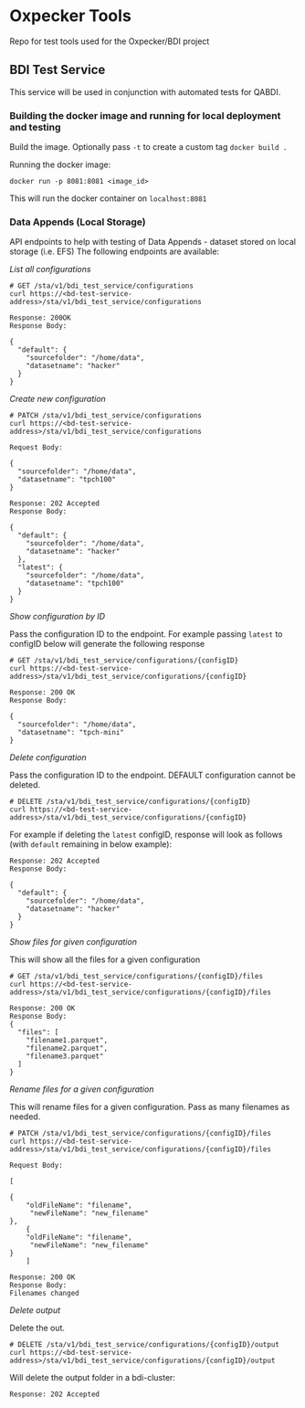 # Oxpecker Tools

Repo for test tools used for the Oxpecker/BDI project

## BDI Test Service

This service will be used in conjunction with automated tests for QABDI.

### Building the docker image and running for local deployment and testing

Build the image. Optionally pass ```-t``` to create a custom tag
```docker build . ``` 

Running the docker image:

```docker run -p 8081:8081 <image_id> ```

This will run the docker container on `localhost:8081` 

### Data Appends (Local Storage)

API endpoints to help with testing of Data Appends - dataset stored on local storage (i.e. EFS)
The following endpoints are available:

*List all configurations*

```
# GET /sta/v1/bdi_test_service/configurations
curl https://<bd-test-service-address>/sta/v1/bdi_test_service/configurations
```

```
Response: 200OK
Response Body:

{
  "default": {
    "sourcefolder": "/home/data",
    "datasetname": "hacker"
  }
}
```

*Create new configuration*

```
# PATCH /sta/v1/bdi_test_service/configurations
curl https://<bd-test-service-address>/sta/v1/bdi_test_service/configurations

Request Body:

{
  "sourcefolder": "/home/data",
  "datasetname": "tpch100"
}

```

```
Response: 202 Accepted
Response Body:

{
  "default": {
    "sourcefolder": "/home/data",
    "datasetname": "hacker"
  },
  "latest": {
    "sourcefolder": "/home/data",
    "datasetname": "tpch100"
  }
}
```

*Show configuration by ID*

Pass the configuration ID to the endpoint. For example passing ```latest``` to configID below will generate the following response

```
# GET /sta/v1/bdi_test_service/configurations/{configID}
curl https://<bd-test-service-address>/sta/v1/bdi_test_service/configurations/{configID}
```
```
Response: 200 OK
Response Body:

{
  "sourcefolder": "/home/data",
  "datasetname": "tpch-mini"
}
```

*Delete configuration*

Pass the configuration ID to the endpoint. DEFAULT configuration cannot be deleted.

```
# DELETE /sta/v1/bdi_test_service/configurations/{configID}
curl https://<bd-test-service-address>/sta/v1/bdi_test_service/configurations/{configID}
```
For example if deleting the ```latest``` configID, response will look as follows (with ```default``` remaining in below example):

```
Response: 202 Accepted
Response Body:

{
  "default": {
    "sourcefolder": "/home/data",
    "datasetname": "hacker"
  }
}
```
*Show files for given configuration*

This will show all the files for a given configuration

```
# GET /sta/v1/bdi_test_service/configurations/{configID}/files
curl https://<bd-test-service-address>/sta/v1/bdi_test_service/configurations/{configID}/files
```

```
Response: 200 OK
Response Body:
{
  "files": [
    "filename1.parquet",
    "filename2.parquet",
    "filename3.parquet"
  ]
}
```

*Rename files for a given configuration*

This will rename files for a given configuration. Pass as many filenames as needed.

```
# PATCH /sta/v1/bdi_test_service/configurations/{configID}/files
curl https://<bd-test-service-address>/sta/v1/bdi_test_service/configurations/{configID}/files

Request Body:

[

{
	"oldFileName": "filename",
     "newFileName": "new_filename"
},
	{
	"oldFileName": "filename",
     "newFileName": "new_filename"
}
	]
```

```
Response: 200 OK
Response Body:
Filenames changed
```

*Delete output*

Delete the out.

```
# DELETE /sta/v1/bdi_test_service/configurations/{configID}/output
curl https://<bd-test-service-address>/sta/v1/bdi_test_service/configurations/{configID}/output
```
Will delete the output folder in a bdi-cluster:

```
Response: 202 Accepted

```